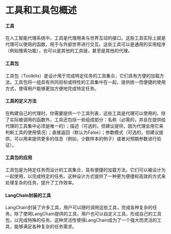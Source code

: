 # 工具和工具包概述

####   工具

在人工智能代理系统中，工具是代理用来与世界互动的接口。这些工具实际上就是代理可以使用的函数，用于与外部世界进行交互。这些工具可以是通用的实用程序（例如搜索功能），也可以是其他的工具链，甚至是其他的代理。

####   工具包

工具包（Toolkits）是设计用于完成特定任务的工具集合，它们具有方便的加载方法。工具包将一组具有共同目标或特性的工具集中在一起，提供统一而便捷的使用方式，使得用户能够更加方便地完成特定任务。

####   工具的定义方法

在构建自己的代理时，你需要提供一个工具列表，这些工具是代理可以使用的。除了实际被调用的函数外，工具还包括一些组成部分：名称（必需的，并且在提供给代理的工具集中必须是唯一的）；描述（可选的，但建议提供，因为代理会用它来判断工具的使用情况）；直接返回（默认为False）；参数模式（可选的，但建议提供，可以用来提供更多的信息（例如，少数样本的例子）或者对预期参数进行验证）。

####   工具包的应用

工具包是为特定任务而设计的工具集合，具有便捷的加载方法。它们可以被设计为一起使用，以完成特定的任务。这种设计方式提供了一种更为便捷和高效的方式来处理复杂的任务，提升了工作效率。

####   LangChain封装的工具

LangChain封装了许多工具，用户可以随时调用这些工具，完成各种复杂的任务。除了使用LangChain提供的工具，用户也可以自定义工具，形成自己的工具包，以完成特殊的任务。这种灵活性使得LangChain成为了一个强大而灵活的工具，能够满足各种复杂的任务需求。